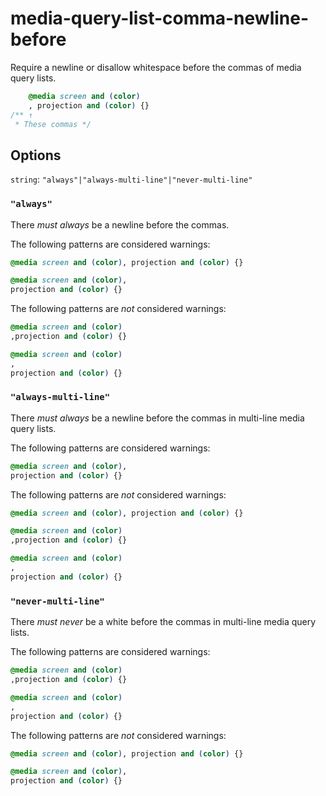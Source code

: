 # media-query-list-comma-newline-before

Require a newline or disallow whitespace before the commas of media query lists.

```css
    @media screen and (color)
    , projection and (color) {}
/** ↑
 * These commas */
```

## Options

`string`: `"always"|"always-multi-line"|"never-multi-line"`

### `"always"`

There *must always* be a newline before the commas.

The following patterns are considered warnings:

```css
@media screen and (color), projection and (color) {}
```

```css
@media screen and (color),
projection and (color) {}
```

The following patterns are *not* considered warnings:

```css
@media screen and (color)
,projection and (color) {}
```

```css
@media screen and (color)
,
projection and (color) {}
```

### `"always-multi-line"`

There *must always* be a newline before the commas in multi-line media query lists.

The following patterns are considered warnings:

```css
@media screen and (color),
projection and (color) {}
```

The following patterns are *not* considered warnings:

```css
@media screen and (color), projection and (color) {}
```

```css
@media screen and (color)
,projection and (color) {}
```

```css
@media screen and (color)
,
projection and (color) {}
```

### `"never-multi-line"`

There *must never* be a white before the commas in multi-line media query lists.

The following patterns are considered warnings:

```css
@media screen and (color)
,projection and (color) {}
```

```css
@media screen and (color)
,
projection and (color) {}
```

The following patterns are *not* considered warnings:

```css
@media screen and (color), projection and (color) {}
```

```css
@media screen and (color),
projection and (color) {}
```
